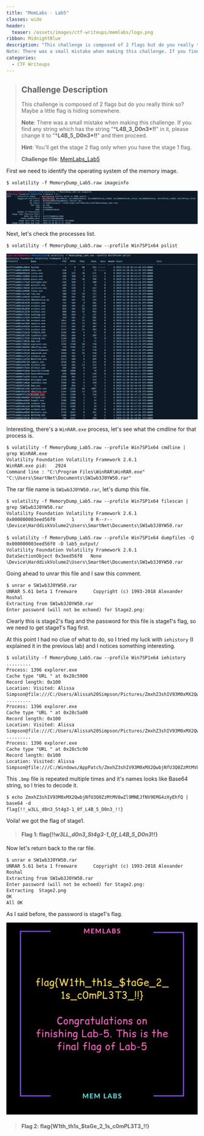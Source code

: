 ```yaml
---
title: "MemLabs - Lab5"
classes: wide
header:
  teaser: /assets/images/ctf-writeups/memlabs/logo.png
ribbon: MidnightBlue
description: "This challenge is composed of 2 flags but do you really think so? Maybe a little flag is hiding somewhere.
Note: There was a small mistake when making this challenge. If you find any string which has the string '*L4B_3_D0n3*!!' in it, please change it to '*L4B_5_D0n3*' and then proceed..."
categories:
  - CTF Writeups
---
```


> ## **Challenge Description**
>
> This challenge is composed of 2 flags but do you really think so? Maybe a little flag is hiding somewhere.
>
> **Note**: There was a small mistake when making this challenge. If you find any string which has the string "***L4B_3_D0n3\*!!**" in it, please change it to "***L4B_5_D0n3\*!!**" and then proceed.
>
> **Hint**: You'll get the stage 2 flag only when you have the stage 1 flag.
>
> **Challenge file**: [MemLabs_Lab5](https://mega.nz/#!Ps5ViIqZ!UQtKmUuKUcqqtt6elP_9OJtnAbpwwMD7lVKN1iWGoec)

First we need to identify the operating system of the memory image.

```
$ volatility -f MemoryDump_Lab5.raw imageinfo
```

[![1](/assets/images/ctf-writeups/memlabs/lab5/1.png)](/assets/images/ctf-writeups/memlabs/lab5/1.png)

Next, let's check the processes list.

```
$ volatility -f MemoryDump_Lab5.raw --profile Win7SP1x64 pslist
```

[![2](/assets/images/ctf-writeups/memlabs/lab5/2.png)](/assets/images/ctf-writeups/memlabs/lab5/2.png)

Interesting, there's a `WinRAR.exe` process, let's see what the cmdline for that process is.

```
$ volatility -f MemoryDump_Lab5.raw --profile Win7SP1x64 cmdline | grep WinRAR.exe
Volatility Foundation Volatility Framework 2.6.1
WinRAR.exe pid:   2924
Command line : "C:\Program Files\WinRAR\WinRAR.exe" "C:\Users\SmartNet\Documents\SW1wb3J0YW50.rar"
```

The rar file name is `SW1wb3J0YW50.rar`, let's dump this file.

```
$ volatility -f MemoryDump_Lab5.raw --profile Win7SP1x64 filescan | grep SW1wb3J0YW50.rar
Volatility Foundation Volatility Framework 2.6.1
0x000000003eed56f0      1      0 R--r-- \Device\HarddiskVolume2\Users\SmartNet\Documents\SW1wb3J0YW50.rar

$ volatility -f MemoryDump_Lab5.raw --profile Win7SP1x64 dumpfiles -Q 0x000000003eed56f0 -D lab5_output/
Volatility Foundation Volatility Framework 2.6.1
DataSectionObject 0x3eed56f0   None   \Device\HarddiskVolume2\Users\SmartNet\Documents\SW1wb3J0YW50.rar
```

Going ahead to unrar this file and I saw this comment.

```
$ unrar e SW1wb3J0YW50.rar 
UNRAR 5.61 beta 1 freeware      Copyright (c) 1993-2018 Alexander Roshal
Extracting from SW1wb3J0YW50.rar
Enter password (will not be echoed) for Stage2.png: 
```

Clearly this is stage2's flag and the password for this file is stage1's flag, so we need to get stage1's flag first.

At this point I had no clue of what to do, so I tried my luck with `iehistory` (I explained it in the previous lab) and I notices something interesting.

```
$ volatility -f MemoryDump_Lab5.raw --profile Win7SP1x64 iehistory
.........
Process: 1396 explorer.exe
Cache type "URL " at 0x28c5900
Record length: 0x100
Location: Visited: Alissa Simpson@file:///C:/Users/Alissa%20Simpson/Pictures/ZmxhZ3shIV93M0xMX2QwbjNfU3Q0ZzMtMV8wZl9MNEJfM19EMG4zXyEhfQ.bmp
.........
Process: 1396 explorer.exe
Cache type "URL " at 0x28c5a00
Record length: 0x100
Location: Visited: Alissa Simpson@file:///C:/Users/Alissa%20Simpson/Pictures/ZmxhZ3shIV93M0xMX2QwbjNfU3Q0ZzMtMV8wZl9MNEJfNV9EMG4zXyEhfQ.bmp
.........
Process: 1396 explorer.exe
Cache type "URL " at 0x28c5c00
Record length: 0x100
Location: Visited: Alissa Simpson@file:///C:/Windows/AppPatch/ZmxhZ3shIV93M0xMX2QwbjNfU3Q0ZzMtMV8wZl9MNEJfNV9EMG4zXyEhfQ.bmp
```

This `.bmp` file is repeated multiple times and it's names looks like Base64 string, so I tries to decode it.

```
$ echo ZmxhZ3shIV93M0xMX2QwbjNfU3Q0ZzMtMV8wZl9MNEJfNV9EMG4zXyEhfQ | base64 -d
flag{!!_w3LL_d0n3_St4g3-1_0f_L4B_5_D0n3_!!}
```

Voila! we got the flag of stage1.

> #### Flag 1: flag{!!_w3LL_d0n3_St4g3-1_0f_L4B_5_D0n3_!!}

 Now let's return back to the rar file.

```
$ unrar e SW1wb3J0YW50.rar 
UNRAR 5.61 beta 1 freeware      Copyright (c) 1993-2018 Alexander Roshal
Extracting from SW1wb3J0YW50.rar
Enter password (will not be echoed) for Stage2.png: 
Extracting  Stage2.png                                                OK 
All OK
```

As I said before, the password is stage1's flag.

[![3](/assets/images/ctf-writeups/memlabs/lab5/3.png)](/assets/images/ctf-writeups/memlabs/lab5/3.png)

> #### Flag 2: flag{W1th_th1s_$taGe_2\_1s_c0mPL3T3_!!}

